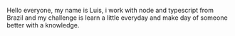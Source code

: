 Hello everyone, my name is Luis, i work with node and typescript from Brazil and my challenge is learn a little everyday and make day of someone better with a knowledge.
